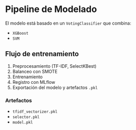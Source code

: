 # Pipeline de Modelado

El modelo está basado en un `VotingClassifier` que combina:
- `XGBoost`
- `SVM`

## Flujo de entrenamiento

1. Preprocesamiento (TF-IDF, SelectKBest)
2. Balanceo con SMOTE
3. Entrenamiento
4. Registro con MLflow
5. Exportación del modelo y artefactos `.pkl`

### Artefactos
- `tfidf_vectorizer.pkl`
- `selector.pkl`
- `model.pkl`
